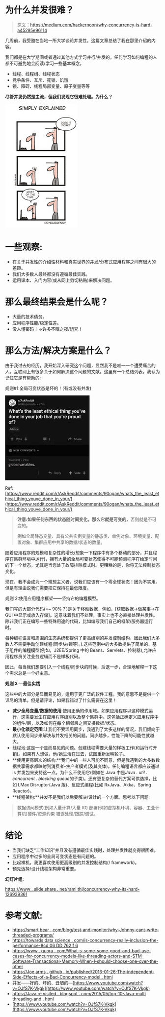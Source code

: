 # 为什么并发很难？

> 原文：<https://medium.com/hackernoon/why-concurrency-is-hard-a45295e96114>

几周前，我受邀在当地一所大学谈论并发性。这篇文章总结了我在那里介绍的内容。

我们都是在大学期间或者通过其他方式学习并行/并发的。任何学习如何编程的人都不可避免地会阅读/学习一些基本概念，

*   线程、线程组、线程状态
*   竞争条件、互斥、死锁、饥饿
*   锁、障碍、线程局部变量、原子变量等等

**尽管并发仍然是主流，但我们发现它很难处理。为什么？**

![](img/4d5814b0b95ef8b3309eaa922340eece.png)

# **一些观察:**

*   在关于并发性的介绍性材料和真实世界的并发/分布式应用程序之间有很大的差距。
*   我们大多数人最终都没有遵循最佳实践。
*   运用课本、入门内容(或从网上剪切粘贴)来解决问题。

# **那么最终结果会是什么呢？**

*   大量的技术债务。
*   应用程序性能/稳定性差。
*   没人懂密码！→许多不眠之夜/诅咒！

# **那么方法/解决方案是什么？**

由于我过去的经历，我开始深入研究这个问题，显然我不是唯一一个遭受痛苦的人。互联网上有很多关于如何解决这个问题的文献。这里有一个总结列表，我认为记住它是有帮助的:

规则#1:全局可变状态是坏的！(有或没有并发)

![](img/acfe4c28f91bd59f70bf0abe7dada434.png)

Ref: [https://www.reddit.com/r/AskReddit/comments/90ogan/whats_the_least_ethical_thing_youve_done_in_your/](https://www.reddit.com/r/AskReddit/comments/90ogan/whats_the_least_ethical_thing_youve_done_in_your/)

> **注意:**如果任何东西的状态随时间变化，那么它就是**可变的**，否则就是不可变的。
> 
> 例如全局静态变量、具有公共实例变量的静态类、单例对象、环境变量、配置对象、集群应用中共享的数据/状态的数量。

随着应用程序的规模和复杂性的增长(想象一下程序中有多个移动的部分，并且程序在集群环境中运行)，拥有大量的全局可变状态使得不可能预测程序在给定时间的下一个状态，尤其是当您处于故障排除模式时。更糟糕的是，你将无法控制状态变化。

现在，我不会成为一个理想主义者，说我们应该有一个零全球状态！因为不实用。但是有理由说我们需要把它保持在最低限度。

规则 2:使用应用程序框架——坚持它的编程模型。

我们写的大部分代码(=~ 90%？)是关于移动数据，例如，[获取数据→做某事→在 GUI 中显示或放入存储]。这意味着我们不处理，事实上也不必直接处理并发性。除非我们正在编写一些特殊用途的代码，比如编写我们自己的框架/服务器运行时。

每种编程语言和周围的生态系统都提供了更高级别的并发控制结构，因此我们大多数人不需要手动创建线程(同步块/锁等)。).这些范例中的大多数提供了简单的、基于组件的编程模型(例如，J2EE/Spring 中的 Beans、Servlets、控制器),允许应用程序员关注业务逻辑而不是样板代码。

因此，每当我们想要引入一个线程/同步块的时候，后退一步，合理地解释一下这个需求总是一个好主意。

**规则 3 —最佳实践**

这些中的大部分是显而易见的，适用于更广泛的软件工程。我的意思不是提供一个详尽的清单。但是请评论，如果我错过了什么需要在这里！

*   **减少全局变量/数据的使用**:使用正确的作用域。如果应用程序以这种模式运行，这需要发生在应用程序级别以及整个集群中。这包括正确定义应用程序中的组件/层，以及如何在每个相邻层之间交换数据/状态。
*   **最小化锁定范围**:让我们不要滥用同步，我遇到了太多这样的情况，我们倾向于默认使用同步来解决与并发相关的问题。同步越多，性能下降的可能性就越大。
*   线程池:这是一个显而易见的问题。创建线程需要大量的样板工作(和运行时开销)。如果有人想做，他/她生活在过去，试图重新发明轮子。
*   **使用更高层次的结构:**我们中的一些人可能不同意，但是我遇到的大多数数据共享需求都映射到消费者-生产者模式(及其变体)。任何编程语言都应该通过 is 并发包来支持这一点。为什么不使用它(例如在 Java 中是*Java . util . concurrent . blocking queue*的子类)。还有更复杂的替代方案可供选择，比如 LMax Disruptor(Java 版)、反应式编程(比如 RxJava、Akka、Spring Reactor)。
*   **线程架构:**并发不是我们以后要解决/设计的一个方面。思考以下问题:

> 数据访问模式(例如大量计算/大量 IO)
> 部署(例如虚拟机环境、容器、工业计算机)硬件/资源约束
> 错误处理/跟踪/调试。

# **结论**

*   当我们缺乏“工作知识”并且没有遵循最佳实践时，处理并发性就变得很困难。
*   应用程序中过多的全局可变状态是有问题的。
*   比起裸机，我更喜欢使用更高级别的并发控制结构(/ framework)。
*   预先选择/设计线程架构非常重要。

**幻灯片组:**

[https://www . slide share . net/rami thj/concurrency-why-its-hard-126939361](https://www.slideshare.net/ramithj/concurrency-why-its-hard-126939361)

# **参考文献:**

*   [https://smart bear . com/blog/test-and-monitor/why-Johnny-cant-write-threaded-programs/](https://smartbear.com/blog/test-and-monitor/why-johnny-cant-write-multithreaded-programs/)
*   [https://towards data science . com/is-concurrency-really-inclusion-the-performance-8cd 06 DD 762 f 6](https://towardsdatascience.com/is-concurrency-really-increases-the-performance-8cd06dd762f6)
*   [https://www . quora . com/What-s-some-some-good-and-bad-use-cases-for-concurrency-models-like-threading-actors-and-STM-Software-Transactional-Memory-When-I-should-choose-one-over-the-other](https://www.quora.com/What-are-some-good-and-bad-use-cases-for-concurrency-models-like-threading-actors-and-STM-Software-Transactional-Memory-When-should-I-choose-one-over-the-other)
*   [https://Joe arms . github . io/published/2016-01-26-The-independent-Side-Effects-of-a-Bad-Concurrency-model . html](https://joearms.github.io/published/2016-01-26-The-Unintentional-Side-Effects-of-a-Bad-Concurrency-Model.html)
*   并发——好的、坏的、丑陋的—[https://www.youtube.com/watch?v=OJfS7K-Vkgk](https://www.youtube.com/watch?v=OJfS7K-Vkgk)
*   [https://Java re visited . blogspot . com/2015/05/top-10-Java-multi threading-and . html](https://javarevisited.blogspot.com/2015/05/top-10-java-multithreading-and.html)
*   [https://www.youtube.com/watch?v=OJfS7K-Vkgk](https://www.youtube.com/watch?v=OJfS7K-Vkgk)